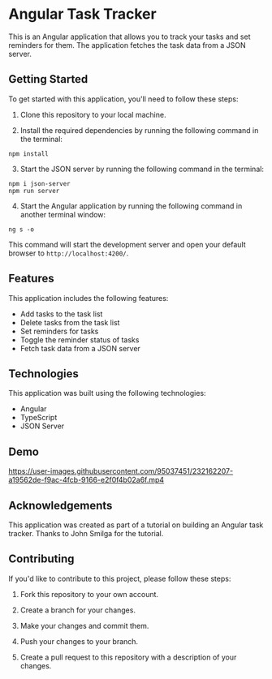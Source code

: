 # Angular Task Tracker

This is an Angular application that allows you to track your tasks and set reminders for them. The application fetches the task data from a JSON server.

## Getting Started

To get started with this application, you'll need to follow these steps:

1. Clone this repository to your local machine.

2. Install the required dependencies by running the following command in the terminal:
```
npm install
```


3. Start the JSON server by running the following command in the terminal:
```
npm i json-server
npm run server
```


4. Start the Angular application by running the following command in another terminal window:
```
ng s -o
```

This command will start the development server and open your default browser to `http://localhost:4200/`.


## Features

This application includes the following features:

- Add tasks to the task list
- Delete tasks from the task list
- Set reminders for tasks
- Toggle the reminder status of tasks
- Fetch task data from a JSON server

## Technologies

This application was built using the following technologies:

- Angular
- TypeScript
- JSON Server

## Demo

https://user-images.githubusercontent.com/95037451/232162207-a19562de-f9ac-4fcb-9166-e2f0f4b02a6f.mp4

## Acknowledgements

This application was created as part of a tutorial on building an Angular task tracker. Thanks to John Smilga for the tutorial.

## Contributing

If you'd like to contribute to this project, please follow these steps:

1. Fork this repository to your own account.

2. Create a branch for your changes.

3. Make your changes and commit them.

4. Push your changes to your branch.

5. Create a pull request to this repository with a description of your changes.

